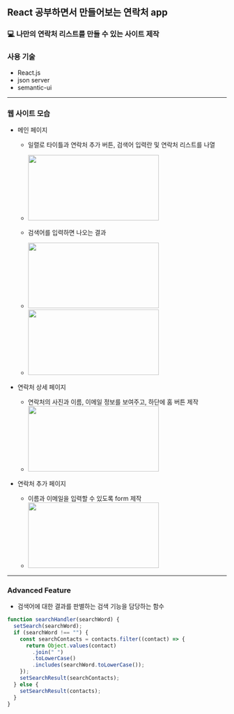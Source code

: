 ## React 공부하면서 만들어보는 연락처 app

### 💻 나만의 연락처 리스트를 만들 수 있는 사이트 제작

### 사용 기술

- React.js
- json server
- semantic-ui

---

### **웹 사이트** 모습

- 메인 페이지

  - 일렬로 타이틀과 연락처 추가 버튼, 검색어 입력란 및 연락처 리스트를 나열
  - <img src="https://user-images.githubusercontent.com/76942087/150505631-24f80518-8cf6-4bbe-9ac4-15e54ecc06b4.png" width="300" height="150"/>

  - 검색어를 입력하면 나오는 결과
  - <img src="https://user-images.githubusercontent.com/76942087/150507542-474386ba-c8a6-4c27-b3d7-d50c9ce6c988.png" width="300" height="150"/>
  - <img src="https://user-images.githubusercontent.com/76942087/150507725-60a9672b-12eb-478a-b0c5-2b05041a41e3.png" width="300" height="150"/>

- 연락처 상세 페이지

  - 연락처의 사진과 이름, 이메일 정보를 보여주고, 하단에 홈 버튼 제작
  - <img src="https://user-images.githubusercontent.com/76942087/150506037-816c3362-d449-45f0-8e3e-2bec102dbdf1.png" width="300" height="150"/>

- 연락처 추가 페이지

  - 이름과 이메일을 입력할 수 있도록 form 제작
  - <img src="https://user-images.githubusercontent.com/76942087/150506365-b57a5cb4-e206-43e8-86f8-f96163d292b7.png" width="300" height="150"/>

---

### Advanced Feature

- 검색어에 대한 결과를 판별하는 검색 기능을 담당하는 함수

```js
function searchHandler(searchWord) {
  setSearch(searchWord);
  if (searchWord !== "") {
    const searchContacts = contacts.filter((contact) => {
      return Object.values(contact)
        .join(" ")
        .toLowerCase()
        .includes(searchWord.toLowerCase());
    });
    setSearchResult(searchContacts);
  } else {
    setSearchResult(contacts);
  }
}
```
